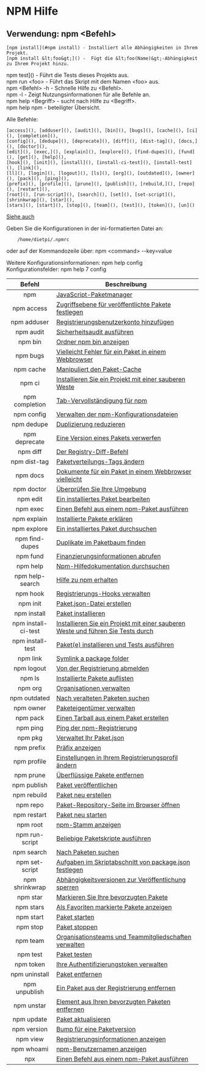 # NPM Hilfe

## Verwendung: npm &lt;Befehl&gt; 

	[npm install](#npm install) - Installiert alle Abhängigkeiten in Ihrem Projekt.  
	[npm install &lt;foo&gt;]() -  Fügt die &lt;foo(Name)&gt;-Abhängigkeit zu Ihrem Projekt hinzu.  
npm test]() - Führt die Tests dieses Projekts aus.  
npm run &lt;foo&gt; - Führt das Skript mit dem Namen &lt;foo&gt; aus.  
npm &lt;Befehl&gt; -h - Schnelle Hilfe zu &lt;Befehl&gt;.  
npm -l - Zeigt Nutzungsinformationen für alle Befehle an.  
npm help &lt;Begriff&gt; - sucht nach Hilfe zu &lt;Begriff&gt;.  
npm help npm - beteiligter Übersicht.  

Alle Befehle: 

    [access](), [adduser](), [audit](), [bin](), [bugs](), [cache](), [ci](), [completion](), 
	[config](), [dedupe](), [deprecate](), [diff](), [dist-tag](), [docs,](), [doctor](), 
	[edit](), [exec,](), [explain](), [explore](), [find-dupes](), [fund](), [get](), [help](), 
	[hook](), [init](), [install](), [install-ci-test](), [install-test](), [link](), 
	[ll](), [login](), [logout](), [ls](), [org](), [outdated](), [owner](), [pack](), [ping](), 
	[prefix](), [profile](), [prune](), [publish](), [rebuild,](), [repo](), [restart](), 
	[root](), [run-script](), [search](), [set](), [set-script](), [shrinkwrap](), [star](), 
	[stars](), [start](), [stop](), [team](), [test](), [token](), [un]()

[Siehe auch](https://docs.npmjs.com/cli/v7/commands)


Geben Sie die Konfigurationen in der ini-formatierten Datei an:  
```
	/home/dietpi/.npmrc  
```
oder auf der Kommandozeile über: npm &lt;command&gt; --key=value  

Weitere Konfigurationsinformationen: npm help config  
Konfigurationsfelder: npm help 7 config  





|Befehl|Beschreibung|
|:------------------------------------:|------------------------------------|
|npm|[JavaScript-Paketmanager](https://docs.npmjs.com/cli/v7/commands/npm)|
|npm access|[Zugriffsebene für veröffentlichte Pakete festlegen](https://docs.npmjs.com/cli/v7/commands/npm-access)|
|npm adduser|[Registrierungsbenutzerkonto hinzufügen](https://docs.npmjs.com/cli/v7/commands/npm-adduser)|
|npm audit|[Sicherheitsaudit ausführen](https://docs.npmjs.com/cli/v7/commands/npm-audit)|
|npm bin|[Ordner npm bin anzeigen](https://docs.npmjs.com/cli/v7/commands/npm-bin)|
|npm bugs|[Vielleicht Fehler für ein Paket in einem Webbrowser](https://docs.npmjs.com/cli/v7/commands/npm-bugs)|
|npm cache|[Manipuliert den Paket-Cache](https://docs.npmjs.com/cli/v7/commands/npm-cache)|
|npm ci|[Installieren Sie ein Projekt mit einer sauberen Weste](https://docs.npmjs.com/cli/v7/commands/npm-ci)|
|npm completion|[Tab-Vervollständigung für npm](https://docs.npmjs.com/cli/v7/commands/npm-completion)|
|npm config|[Verwalten der npm-Konfigurationsdateien](https://docs.npmjs.com/cli/v7/commands/npm-config)|
|npm dedupe|[Duplizierung reduzieren](https://docs.npmjs.com/cli/v7/commands/npm-dedupe)|
|npm deprecate|[Eine Version eines Pakets verwerfen](https://docs.npmjs.com/cli/v7/commands/npm-deprecate)|
|npm diff|[Der Registry-Diff-Befehl](https://docs.npmjs.com/cli/v7/commands/npm-diff)|
|npm dist-tag|[Paketverteilungs-Tags ändern](https://docs.npmjs.com/cli/v7/commands/npm-dist-tag)|
|npm docs|[Dokumente für ein Paket in einem Webbrowser vielleicht](https://docs.npmjs.com/cli/v7/commands/npm-docs)|
|npm doctor|[Überprüfen Sie Ihre Umgebung](https://docs.npmjs.com/cli/v7/commands/npm-doctor)|
|npm edit|[Ein installiertes Paket bearbeiten](https://docs.npmjs.com/cli/v7/commands/npm-edit)|
|npm exec|[Einen Befehl aus einem npm-Paket ausführen](https://docs.npmjs.com/cli/v7/commands/npm-exec)|
|npm explain|[Installierte Pakete erklären](https://docs.npmjs.com/cli/v7/commands/npm-explain)|
|npm explore|[Ein installiertes Paket durchsuchen](https://docs.npmjs.com/cli/v7/commands/npm-explore)|
|npm find-dupes|[Duplikate im Paketbaum finden](https://docs.npmjs.com/cli/v7/commands/npm-find-dupes)|
|npm fund|[Finanzierungsinformationen abrufen](https://docs.npmjs.com/cli/v7/commands/npm-fund)|
|npm help|[Npm-Hilfedokumentation durchsuchen](https://docs.npmjs.com/cli/v7/commands/npm-help)|
|npm help-search|[Hilfe zu npm erhalten](https://docs.npmjs.com/cli/v7/commands/npm-help-search)|
|npm hook|[Registrierungs-Hooks verwalten](https://docs.npmjs.com/cli/v7/commands/npm-hook)|
|npm init|[Paket.json-Datei erstellen](https://docs.npmjs.com/cli/v7/commands/npm-init)|
|npm install|[Paket installieren](https://docs.npmjs.com/cli/v7/commands/npm-install)|
|npm install-ci-test|[Installieren Sie ein Projekt mit einer sauberen Weste und führen Sie Tests durch](https://docs.npmjs.com/cli/v7/commands/npm-install-ci-test)|
|npm install-test|[Paket(e) installieren und Tests ausführen](https://docs.npmjs.com/cli/v7/commands/npm-install-test)|
|npm link|[Symlink a package folder](https://docs.npmjs.com/cli/v7/commands/npm-link)|
|npm logout|[Von der Registrierung abmelden](https://docs.npmjs.com/cli/v7/commands/npm-logout)|
|npm ls|[Installierte Pakete auflisten](https://docs.npmjs.com/cli/v7/commands/npm-ls)|
|npm org|[Organisationen verwalten](https://docs.npmjs.com/cli/v7/commands/npm-org)|
|npm outdated|[Nach veralteten Paketen suchen](https://docs.npmjs.com/cli/v7/commands/npm-outdated)|
|npm owner|[Paketeigentümer verwalten](https://docs.npmjs.com/cli/v7/commands/npm-owner)|
|npm pack|[Einen Tarball aus einem Paket erstellen](https://docs.npmjs.com/cli/v7/commands/npm-pack)|
|npm ping|[Ping der npm-Registrierung](https://docs.npmjs.com/cli/v7/commands/npm-ping)|
|npm pkg|[Verwaltet Ihr Paket.json](https://docs.npmjs.com/cli/v7/commands/npm-pkg)|
|npm prefix|[Präfix anzeigen](https://docs.npmjs.com/cli/v7/commands/npm-prefix)|
|npm profile|[Einstellungen in Ihrem Registrierungsprofil ändern](https://docs.npmjs.com/cli/v7/commands/npm-profile)|
|npm prune|[Überflüssige Pakete entfernen](https://docs.npmjs.com/cli/v7/commands/npm-prune)|
|npm publish|[Paket veröffentlichen](https://docs.npmjs.com/cli/v7/commands/npm-publish)|
|npm rebuild|[Paket neu erstellen](https://docs.npmjs.com/cli/v7/commands/npm-rebuild)|
|npm repo|[Paket-Repository-Seite im Browser öffnen](https://docs.npmjs.com/cli/v7/commands/npm-repo)|
|npm restart|[Paket neu starten](https://docs.npmjs.com/cli/v7/commands/npm-restart)|
|npm root|[npm-Stamm anzeigen](https://docs.npmjs.com/cli/v7/commands/npm-root)|
|npm run-script|[Beliebige Paketskripte ausführen](https://docs.npmjs.com/cli/v7/commands/npm-run-script)|
|npm search|[Nach Paketen suchen](https://docs.npmjs.com/cli/v7/commands/npm-search)|
|npm set-script|[Aufgaben im Skriptabschnitt von package.json festlegen](https://docs.npmjs.com/cli/v7/commands/npm-set-script)|
|npm shrinkwrap|[Abhängigkeitsversionen zur Veröffentlichung sperren](https://docs.npmjs.com/cli/v7/commands/npm-shrinkwrap)|
|npm star|[Markieren Sie Ihre bevorzugten Pakete](https://docs.npmjs.com/cli/v7/commands/npm-star)|
|npm stars|[Als Favoriten markierte Pakete anzeigen](https://docs.npmjs.com/cli/v7/commands/npm-stars)|
|npm start|[Paket starten](https://docs.npmjs.com/cli/v7/commands/npm-start)|
|npm stop|[Paket stoppen](https://docs.npmjs.com/cli/v7/commands/npm-stop)|
|npm team|[Organisationsteams und Teammitgliedschaften verwalten](https://docs.npmjs.com/cli/v7/commands/npm-team)|
|npm test|[Paket testen](https://docs.npmjs.com/cli/v7/commands/npm-test)|
|npm token|[Ihre Authentifizierungstoken verwalten](https://docs.npmjs.com/cli/v7/commands/npm-token)|
|npm uninstall|[Paket entfernen](https://docs.npmjs.com/cli/v7/commands/npm-uninstall)|
|npm unpublish|[Ein Paket aus der Registrierung entfernen](https://docs.npmjs.com/cli/v7/commands/npm-unpublish)|
|npm unstar|[Element aus Ihren bevorzugten Paketen entfernen](https://docs.npmjs.com/cli/v7/commands/npm-unstar)|
|npm update|[Paket aktualisieren](https://docs.npmjs.com/cli/v7/commands/npm-update)|
|npm version|[Bump für eine Paketversion](https://docs.npmjs.com/cli/v7/commands/npm-version)|
|npm view|[Registrierungsinformationen anzeigen](https://docs.npmjs.com/cli/v7/commands/npm-view)|
|npm whoami|[npm-Benutzernamen anzeigen](https://docs.npmjs.com/cli/v7/commands/npm-whoami)|
|npx|[Einen Befehl aus einem npm-Paket ausführen](https://docs.npmjs.com/cli/v7/commands/npx)|



